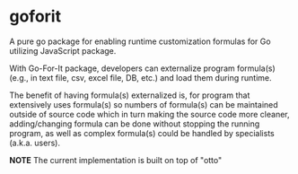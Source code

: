 # goforit
A pure go package for enabling runtime customization formulas for Go utilizing JavaScript package. 

With Go-For-It package, developers can externalize program formula(s) (e.g., in text file, csv, excel file, DB, etc.) and load them during runtime. 

The benefit of having formula(s) externalized is, for program that extensively uses formula(s) so numbers of formula(s) can be maintained outside of source code which in turn making the source code more cleaner, adding/changing formula can be done without stopping the running program, as well as complex formula(s) could be handled by specialists (a.k.a. users).  

**NOTE** The current implementation is built on top of "otto"
